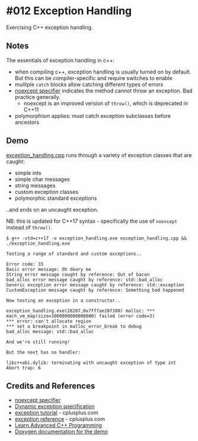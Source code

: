 # #012 Exception Handling

Exercising C++ exception handling.

## Notes

The essentials of exception handling in c++:

* when compiling c++, exception handling is usually turned on by default. But this can be compiler-specific and require switches to enable
* mulitple `catch` blocks allow catching different types of errors
* [noexcept specifier](https://en.cppreference.com/w/cpp/language/noexcept_spec) indicates the method cannot throw an exception. Bad practice generally.
    * noexcept is an improved version of `throw()`, which is deprecated in C++11
* polymorphism applies: must catch exception subclasses before ancestors


## Demo

[exception_handling.cpp](./exception_handling.cpp) runs through a variety of exception classes that are caught:

* simple ints
* simple char messages
* string messages
* custom exception classes
* polymorphic standard exceptions

..and ends on an uncaught exception.

NB: this is updated for C++17 syntax - specifically the use of `noexcept` instead of `throw()`.

    $ g++ -std=c++17 -o exception_handling.exe exception_handling.cpp && ./exception_handling.exe

    Testing a range of standard and custom exceptions..

    Error code: 33
    Basic error message: Oh deary me
    String error message caught by reference: Out of bacon
    bad_alloc error message caught by reference: std::bad_alloc
    Generic exception error message caught by reference: std::exception
    CustomException message caught by reference: Something bad happened

    Now testing an exception in a constructor..

    exception_handling.exe(28207,0x7fffae28f380) malloc: *** mach_vm_map(size=1000000000000000) failed (error code=3)
    *** error: can't allocate region
    *** set a breakpoint in malloc_error_break to debug
    bad_alloc message: std::bad_alloc

    And we're still running!

    But the next has no handler:

    libc++abi.dylib: terminating with uncaught exception of type int
    Abort trap: 6


## Credits and References

* [noexcept specifier](https://en.cppreference.com/w/cpp/language/noexcept_spec)
* [Dynamic exception specification](https://en.cppreference.com/w/cpp/language/except_spec)
* [exception tutorial](http://www.cplusplus.com/doc/tutorial/exceptions/) - cplusplus.com
* [exception reference](http://www.cplusplus.com/reference/exception/exception/) - cplusplus.com
* [Learn Advanced C++ Programming](https://www.udemy.com/learn-advanced-c-programming/)
* [Doxygen documentation for the demo](https://codingkata.tardate.com/cpp/exception_handling/doc/html/)
